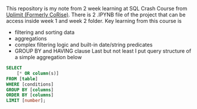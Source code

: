 This repository is my note from 2 week learning at SQL Crash Course from [Uplimit (Formerly CoRise)](https://uplimit.com).  There is 2 .IPYNB file of the project that can be access inside week 1 and week 2 folder. Key learning from this course is
- filtering and sorting data
- aggregations
- complex filtering logic and built-in date/string predicates
- GROUP BY and HAVING clause
Last but not least I put query structure of a simple aggregation below
```SQL
SELECT 
	[* OR column(s)] 
FROM [table] 
WHERE [conditions]
GROUP BY [columns] 
ORDER BY [columns] 
LIMIT [number];
```